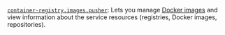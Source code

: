 [`container-registry.images.pusher`](../../../../iam/concepts/access-control/roles.md#cr-images-puller): Lets you manage [Docker images](../../../../container-registry/concepts/registry.md) and view information about the service resources (registries, Docker images, repositories).

